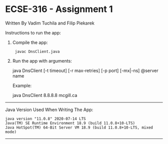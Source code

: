 # ECSE-316 - Assignment 1
Written By Vadim Tuchila and Filip Piekarek

Instructions to run the app:
1. Compile the app:
		
		javac DnsClient.java 

2. Run the app with arguments:
	
	java DnsClient [-t timeout] [-r max-retries] [-p port] [-mx|-ns] @server name 

	Example:

	java DnsClient 8.8.8.8 mcgill.ca 



---------------------------------------------------------------------------------

Java Version Used When Writing The App: 

	java version "11.0.8" 2020-07-14 LTS
	Java(TM) SE Runtime Environment 18.9 (build 11.0.8+10-LTS)
	Java HotSpot(TM) 64-Bit Server VM 18.9 (build 11.0.8+10-LTS, mixed mode)


---------------------------------------------------------------------------------
